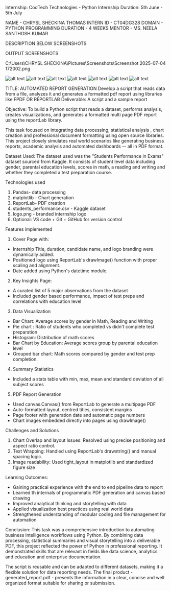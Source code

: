 Internship: CodTech Technologies - Python Internship
Duration: 5th June - 5th July


NAME - CHRYSL SHECKINA THOMAS 
INTERN ID - CT04DG328 
DOMAIN - PYTHON PROGRAMMING 
DURATION - 4 WEEKS 
MENTOR - MS. NEELA SANTHOSH KUMAR

DESCRIPTION BELOW SCREENSHOTS

OUTPUT SCREENSHOTS

C:\Users\CHRYSL SHECKINA\Pictures\Screenshots\Screenshot 2025-07-04 172002.png

![alt text](<Screenshot 2025-07-04 172002.png>)
![alt text](<Screenshot 2025-07-04 171940.png>)
![alt text](<Screenshot 2025-07-04 171912-1.png>)
![alt text](<Screenshot 2025-07-04 171839.png>)
![alt text](<Screenshot 2025-07-04 171823.png>)
![alt text](<Screenshot 2025-07-04 171736.png>)
![alt text](<Screenshot 2025-07-04 171701.png>)


TITLE: AUTOMATED REPORT GENERATION 
Develop a script that reads data from a file, analyzes it and generates a formatted pdf report using libraries like FPDF OR REPORTLAB 
Deliverable: A script and a sample report

Objective: 
To build a Python script that reads a dataset, performs analysis, creates visualizations, and generates a formatted multi page PDF report using the reportLab library. 

This task focused on integrating data processing, statistical analysis , chart creation and professional document formatting using open source libraries. This project closely simulates real world scenarios like generating business reports, academic analysis and automated dashboards -- all in PDF format. 


Dataset Used:
The dataset used was the "Students Performance in Exams" dataset sourced from Kaggle. It consists of student level data including gender, parental education levels, scores in math, a reading and writing and whether they completed a test preparation course. 

Technologies used
 1. Pandas- data processing
2. matplotlib - Chart generation
3. ReportLab- PDF creation
4. students_performance.csv - Kaggle dataset
5. logo.png - branded internship logo
6. Optional: VS code + Git + GitHub for version control

Features implemented

1. Cover Page with:

- Internship Title, duration, candidate name, and logo branding were dynamically added.
- Positioned logo using ReportLab's drawImage() function with proper scaling and alignment. 
- Date added using Python's datetime module.

2. Key Insights Page: 

- A curated list of 5 major observations from the dataset
- Included gender based performance, impact of test preps and correlations with education level

3. Data Visualization
- Bar Chart: Average scores by gender in Math, Reading and Writing 
- Pie chart : Ratio of students who completed vs didn't complete test preparation
- Histogram: Distribution of math scores
- Bar Chart by Education: Average scores group by parental education level
- Grouped bar chart: Math scores compared by gender and test prep completion.

4. Summary Statistics
 - Included a stats table with min, max, mean and standard deviation of all subject scores

5. PDF Report Generation
- Used canvas.Canvas() from ReportLab to generate a multipage PDF
- Auto-formatted layout, centred titles, consistent margins
- Page footer with generation date and automatic page numbers
- Chart images embedded directly into pages using drawImage()

Challenges and Solutions

1. Chart Overlap and layout Issues: Resolved using precise positioning and aspect ratio control.
2. Text Wrapping: Handled using ReportLab's drawstring() and manual spacing logic.
3. Image readability: Used tight_layout in matplotlib and standardized figure size

Learning Outcomes: 

- Gaining practical experience with the end to end pipeline data to report
- Learned th internals of programmatic PDF generation and canvas based drawing
- Improved analytical thinking and storytelling with data
- Applied visualization best practices using real world data
- Strengthened understanding of modular coding and file management for automation

Conclusion:
This task was a comprehensive introduction to automating business intelligence workflows using Python. By combining data processing, statistical summaries and visual storytelling into a deliverable PDF, this project reflected the power of Python in professional reporting. It demonstrated skills that are relevant in fields like data science, analytics and education and enterprise documentation. 

The script is reusable and can be adapted to different datasets, making it a flexible solution for data reporting needs. The final product - generated_report.pdf - presents the information in a clear, concise and well organized format suitable for sharing or submission. 



